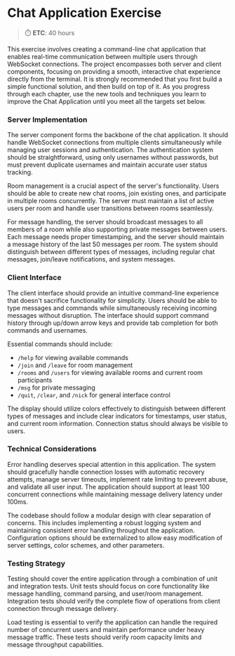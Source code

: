# Chat Application Exercise

> ⏱️ **ETC**: 40 hours

This exercise involves creating a command-line chat application that enables real-time communication between multiple users through WebSocket connections. The project encompasses both server and client components, focusing on providing a smooth, interactive chat experience directly from the terminal. It is strongly recommended that you first build a simple functional solution, and then build on top of it. As you progress through each chapter, use the new tools and techniques you learn to improve the Chat Application until you meet all the targets set below.

### Server Implementation

The server component forms the backbone of the chat application. It should handle WebSocket connections from multiple clients simultaneously while managing user sessions and authentication. The authentication system should be straightforward, using only usernames without passwords, but must prevent duplicate usernames and maintain accurate user status tracking.

Room management is a crucial aspect of the server's functionality. Users should be able to create new chat rooms, join existing ones, and participate in multiple rooms concurrently. The server must maintain a list of active users per room and handle user transitions between rooms seamlessly.

For message handling, the server should broadcast messages to all members of a room while also supporting private messages between users. Each message needs proper timestamping, and the server should maintain a message history of the last 50 messages per room. The system should distinguish between different types of messages, including regular chat messages, join/leave notifications, and system messages.

### Client Interface

The client interface should provide an intuitive command-line experience that doesn't sacrifice functionality for simplicity. Users should be able to type messages and commands while simultaneously receiving incoming messages without disruption. The interface should support command history through up/down arrow keys and provide tab completion for both commands and usernames.

Essential commands should include:

* `/help` for viewing available commands
* `/join` and `/leave` for room management
* `/rooms` and `/users` for viewing available rooms and current room participants
* `/msg` for private messaging
* `/quit`, `/clear`, and `/nick` for general interface control

The display should utilize colors effectively to distinguish between different types of messages and include clear indicators for timestamps, user status, and current room information. Connection status should always be visible to users.

### Technical Considerations

Error handling deserves special attention in this application. The system should gracefully handle connection losses with automatic recovery attempts, manage server timeouts, implement rate limiting to prevent abuse, and validate all user input. The application should support at least 100 concurrent connections while maintaining message delivery latency under 100ms.

The codebase should follow a modular design with clear separation of concerns. This includes implementing a robust logging system and maintaining consistent error handling throughout the application. Configuration options should be externalized to allow easy modification of server settings, color schemes, and other parameters.

### Testing Strategy

Testing should cover the entire application through a combination of unit and integration tests. Unit tests should focus on core functionality like message handling, command parsing, and user/room management. Integration tests should verify the complete flow of operations from client connection through message delivery.

Load testing is essential to verify the application can handle the required number of concurrent users and maintain performance under heavy message traffic. These tests should verify room capacity limits and message throughput capabilities.